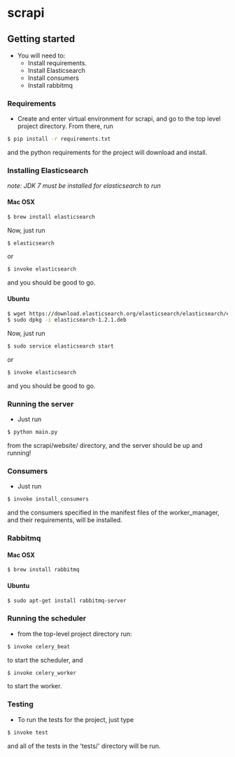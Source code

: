 scrapi
======

## Getting started

- You will need to:
    - Install requirements.
    - Install Elasticsearch
    - Install consumers
    - Install rabbitmq

### Requirements

- Create and enter virtual environment for scrapi, and go to the top level project directory. From there, run 

```bash
$ pip install -r requirements.txt
```

and the python requirements for the project will download and install. 


### Installing Elasticsearch
_note: JDK 7 must be installed for elasticsearch to run_

#### Mac OSX

```bash
$ brew install elasticsearch
```

Now, just run 
```bash
$ elasticsearch
```

or 

```bash
$ invoke elasticsearch
```

and you should be good to go.

#### Ubuntu 

```bash
$ wget https://download.elasticsearch.org/elasticsearch/elasticsearch/elasticsearch-1.2.1.deb 
$ sudo dpkg -i elasticsearch-1.2.1.deb
```

Now, just run 
```bash
$ sudo service elasticsearch start
```

or 

```bash
$ invoke elasticsearch
```

and you should be good to go.

### Running the server

- Just run 

```bash
$ python main.py
```

from the scrapi/website/ directory, and the server should be up and running!


### Consumers

- Just run

```bash
$ invoke install_consumers
```

and the consumers specified in the manifest files of the worker_manager, and their requirements, will be installed.

### Rabbitmq

#### Mac OSX

```bash
$ brew install rabbitmq
```

#### Ubuntu

```bash
$ sudo apt-get install rabbitmq-server
```


### Running the scheduler

- from the top-level project directory run:

```bash
$ invoke celery_beat
```

to start the scheduler, and 

```bash
$ invoke celery_worker
```

to start the worker.


### Testing

- To run the tests for the project, just type

```bash 
$ invoke test
```

and all of the tests in the 'tests/' directory will be run. 
